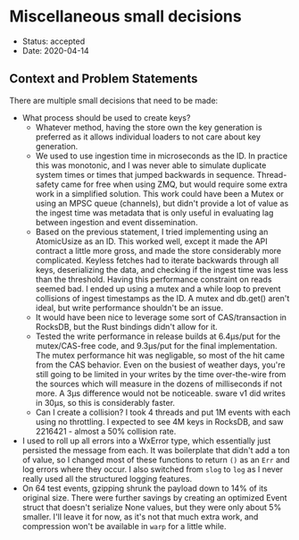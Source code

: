 # Miscellaneous small decisions

* Status: accepted
* Date: 2020-04-14

## Context and Problem Statements

There are multiple small decisions that need to be made:
- What process should be used to create keys?
    - Whatever method, having the store own the key generation is preferred as it allows individual loaders to not care about key generation.
    - We used to use ingestion time in microseconds as the ID. In practice this was monotonic, and I was never able to simulate duplicate system times or times that jumped backwards in sequence. Thread-safety came for free when using ZMQ, but would require some extra work in a simplified solution. This work could have been a Mutex or using an MPSC queue (channels), but didn't provide a lot of value as the ingest time was metadata that is only useful in evaluating lag between ingestion and event dissemination.
    - Based on the previous statement, I tried implementing using an AtomicUsize as an ID. This worked well, except it made the API contract a little more gross, and made the store considerably more complicated. Keyless fetches had to iterate backwards through all keys, deserializing the data, and checking if the ingest time was less than the threshold. Having this performance constraint on reads seemed bad. I ended up using a mutex and a while loop to prevent collisions of ingest timestamps as the ID. A mutex and db.get() aren't ideal, but write performance shouldn't be an issue.
    - It would have been nice to leverage some sort of CAS/transaction in RocksDB, but the Rust bindings didn't allow for it.
    - Tested the write performance in release builds at 6.4μs/put for the mutex/CAS-free code, and 9.3μs/put for the final implementation. The mutex performance hit was negligable, so most of the hit came from the CAS behavior. Even on the busiest of weather days, you're still going to be limited in your writes by the time over-the-wire from the sources which will measure in the dozens of milliseconds if not more. A 3μs difference would not be noticeable. sware v1 did writes in 30μs, so this is considerably faster.
    - Can I create a collision? I took 4 threads and put 1M events with each using no throttling. I expected to see 4M keys in RocksDB, and saw 2216421 - almost a 50% collision rate.
- I used to roll up all errors into a WxError type, which essentially just persisted the message from each. It was boilerplate that didn't add a ton of value, so I changed most of these functions to return `()` as an `Err` and log errors where they occur. I also switched from `slog` to `log` as I never really used all the structured logging features.
- On 64 test events, gzipping shrunk the payload down to 14% of its original size. There were further savings by creating an optimized Event struct that doesn't serialize None values, but they were only about 5% smaller. I'll leave it for now, as it's not that much extra work, and compression won't be available in `warp` for a little while.
